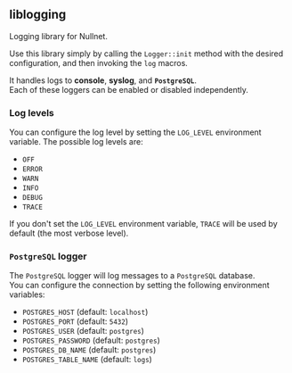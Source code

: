 ## liblogging

Logging library for Nullnet.

Use this library simply by calling the `Logger::init` method with the desired configuration,
and then invoking the `log` macros.

It handles logs to **console**, **syslog**, and **`PostgreSQL`**.<br>
Each of these loggers can be enabled or disabled independently.

### Log levels

You can configure the log level by setting the `LOG_LEVEL` environment variable. The possible log levels are:
- `OFF`
- `ERROR`
- `WARN`
- `INFO`
- `DEBUG`
- `TRACE`

If you don't set the `LOG_LEVEL` environment variable, `TRACE` will be used by default (the most verbose level).

### `PostgreSQL` logger

The `PostgreSQL` logger will log messages to a `PostgreSQL` database.<br>
You can configure the connection by setting the following environment variables:
- `POSTGRES_HOST` (default: `localhost`)
- `POSTGRES_PORT` (default: `5432`)
- `POSTGRES_USER` (default: `postgres`)
- `POSTGRES_PASSWORD` (default: `postgres`)
- `POSTGRES_DB_NAME` (default: `postgres`)
- `POSTGRES_TABLE_NAME` (default: `logs`)
